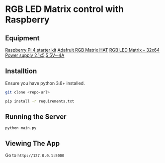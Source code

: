 # RGB LED Matrix control with Raspberry

## Equipment

<a href="https://rpishop.cz/s-raspberry-pi/3623-zonepi-sada-s-raspberry-pi-4-4gb-ram-32gb-karta-oficialni-krabicka-bila.html">Raspberry Pi 4 starter kit<a>
<a href="https://rpishop.cz/rozsirujici-karty/1674-adafruit-rgb-matrix-hat-pro-raspberry-pi-mini-kit.html">Adafruit RGB Matrix HAT<a>
<a href="https://rpishop.cz/led-displeje/1671-rgb-led-panel-32x64-mm.html?ssa_query=led">RGB LED Matrix – 32x64<a>
<a href="https://rpishop.cz/zdroje/3664-sunny-21x55mm-5v4a-napajeci-zdroj-eu-cerna.html">Power supply 2,1x5,5 5V⎓4A<a>





## Installtion
Ensure you have python 3.6+ installed.
```bash
git clone <repo-url>
```
```bash
pip install -r requirements.txt
```

## Running the Server
```
python main.py
```

## Viewing The App

Go to `http://127.0.0.1:5000`